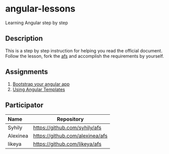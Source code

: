 # angular-lessons
Learning Angular step by step

## Description

This is a step by step instruction for helping you read the official document. Follow the lesson, fork the [afs](https://github.com/AngularStudyGroup/afs) and accomplish the requirements by yourself.

## Assignments

1. [Bootstrap your angular app](https://github.com/AngularStudyGroup/angular-lessons/tree/master/lessons/01-bootstrap-angular.md)
2. [Using Angular Templates](https://github.com/AngularStudyGroup/angular-lessons/tree/master/lessons/02-angular-templates.md)

## Participator

| Name | Repository |
| :--- | ---------- |
| Syhily | https://github.com/syhily/afs |
| Alexinea | https://github.com/alexinea/afs |
| likeya | https://github.com/likeya/afs |
